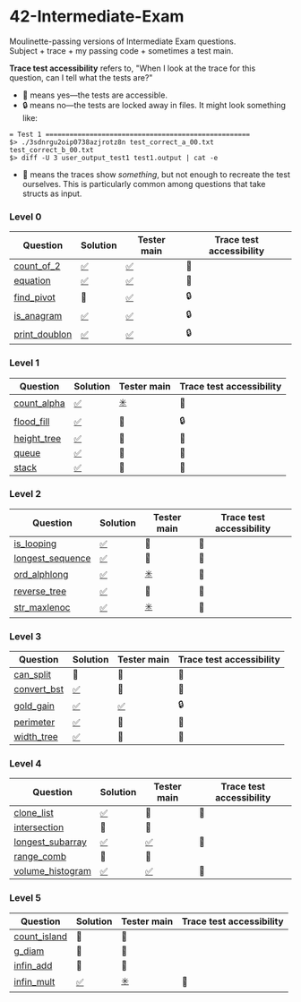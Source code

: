 # 42-Intermediate-Exam
Moulinette-passing versions of Intermediate Exam questions.<br>Subject + trace + my passing code + sometimes a test main.

**Trace test accessibility** refers to, "When I look at the trace for this question, can I tell what the tests are?"
* :open_file_folder: means yes—the tests are accessible.
* :lock: means no—the tests are locked away in files. It might look something like:
```
= Test 1 ===================================================
$> ./3sdnrgu2oip0738azjrotz8n test_correct_a_00.txt test_correct_b_00.txt
$> diff -U 3 user_output_test1 test1.output | cat -e
```
* :crystal_ball: means the traces show _something_, but not enough to recreate the test ourselves. This is particularly common among questions that take structs as input.

### Level 0
| Question | Solution | Tester main | Trace test accessibility
| -------- | -------- | ----------- | ------------------------
| [count_of_2](./0-count_of_2)       | [:white_check_mark:](./0-count_of_2/mine)    | [:white_check_mark:](./0-count_of_2/tester)    | :open_file_folder:
| [equation](./0-equation)           | [:white_check_mark:](./0-equation/mine)      | [:white_check_mark:](./0-equation/tester)      | :open_file_folder:
| [find_pivot](./0-find_pivot)       | :no_entry_sign:                              | [:white_check_mark:](./0-find_pivot/tester)    | :lock:
| [is_anagram](./0-is_anagram)       | [:white_check_mark:](./0-is_anagram/mine)    | [:white_check_mark:](./0-is_anagram/tester)    | :lock:
| [print_doublon](./0-print_doublon) | [:white_check_mark:](./0-print_doublon/mine) | [:white_check_mark:](./0-print_doublon/tester) | :lock:

### Level 1
| Question | Solution | Tester main | Trace test accessibility
| -------- | -------- | ----------- | ------------------------
| [count_alpha](./1-count_alpha) | [:white_check_mark:](./1-count_alpha/mine) | [:eight_spoked_asterisk:](./1-count_alpha/tester) | :open_file_folder:
| [flood_fill](./1-flood_fill)   | [:white_check_mark:](./1-flood_fill/mine)  | :no_entry_sign:                                   | :lock:
| [height_tree](./1-height_tree) | [:white_check_mark:](./1-height_tree/mine) | :no_entry_sign:                                   | :crystal_ball:
| [queue](./1-queue)             | [:white_check_mark:](./1-queue/mine)       | :no_entry_sign:                                   | :crystal_ball:
| [stack](./1-stack)             | [:white_check_mark:](./1-stack/mine)       | :no_entry_sign:                                   | :crystal_ball:

### Level 2
| Question | Solution | Tester main | Trace test accessibility
| -------- | -------- | ----------- | ------------------------
| [is_looping](./2-is_looping)             | [:white_check_mark:](./2-is_looping/mine)       | :no_entry_sign:                                    | :crystal_ball:
| [longest_sequence](./2-longest_sequence) | [:white_check_mark:](./2-longest_sequence/mine) | :no_entry_sign:                                    | :crystal_ball:
| [ord_alphlong](./2-ord_alphlong)         | [:white_check_mark:](./2-ord_alphlong/mine)     | [:eight_spoked_asterisk:](./2-ord_alphlong/tester) | :open_file_folder:
| [reverse_tree](./2-reverse_tree)         | [:white_check_mark:](./2-reverse_tree/mine)     | :no_entry_sign:                                    | :crystal_ball:
| [str_maxlenoc](./2-str_maxlenoc)         | [:white_check_mark:](./2-str_maxlenoc/mine)     | [:eight_spoked_asterisk:](./2-str_maxlenoc/tester) | :open_file_folder:

### Level 3
| Question | Solution | Tester main | Trace test accessibility
| -------- | -------- | ----------- | ------------------------
| [can_split](./3-can_split)     | :no_entry_sign:                            | :no_entry_sign:                            | :crystal_ball:
| [convert_bst](./3-convert_bst) | [:white_check_mark:](./3-convert_bst/mine) | :no_entry_sign:                            | :crystal_ball:
| [gold_gain](./3-gold_gain)     | [:white_check_mark:](./3-gold_gain/mine)   | [:white_check_mark:](./3-gold_gain/tester) | :lock:
| [perimeter](./3-perimeter)     | [:white_check_mark:](./3-perimeter/mine)   | :no_entry_sign:                            | :crystal_ball:
| [width_tree](./3-width_tree)   | [:white_check_mark:](./3-width_tree/mine)  | :no_entry_sign:                            | :crystal_ball:

### Level 4
| Question | Solution | Tester main | Trace test accessibility
| -------- | -------- | ----------- | ------------------------
| [clone_list](./4-clone_list)             | [:white_check_mark:](./4-clone_list/mine)       | :no_entry_sign:                                   | :crystal_ball:
| [intersection](./4-intersection)         | :no_entry_sign:                                 | :no_entry_sign:
| [longest_subarray](./4-longest_subarray) | [:white_check_mark:](./4-longest_subarray/mine) | [:white_check_mark:](./4-longest_subarray/tester) | :open_file_folder:
| [range_comb](./4-range_comb)             | :no_entry_sign:                                 | :no_entry_sign:
| [volume_histogram](./4-volume_histogram) | [:white_check_mark:](./4-volume_histogram/mine) | [:white_check_mark:](./4-volume_histogram/tester) | :open_file_folder:

### Level 5
| Question | Solution | Tester main | Trace test accessibility
| -------- | -------- | ----------- | ------------------------
| [count_island](./5-count_island) | :no_entry_sign:                           | :no_entry_sign:
| [g_diam](./5-g_diam)             | :no_entry_sign:                           | :no_entry_sign:
| [infin_add](./5-infin_add)       | :no_entry_sign:                           | :no_entry_sign:
| [infin_mult](./5-infin_mult)     | [:white_check_mark:](./5-infin_mult/mine) | [:eight_spoked_asterisk:](./5-infin_mult/tester) | :open_file_folder:
